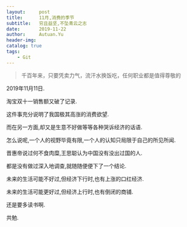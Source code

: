 ```yaml
---
layout:     post
title:      11月,消费的季节
subtitle:   穷且益坚,不坠青云之志
date:       2019-11-22
author:     Autuan.Yu
header-img:
catalog: true
tags:
    - Git
---
```


> 千百年来，只要凭卖力气，流汗水换饭吃，任何职业都是值得尊敬的

2019年11月11日.  

淘宝双十一销售额又破了记录.  

这件事充分说明了我国极其高涨的消费欲望.  

而在另一方面,却又是生意不好做等等各种哭诉经济的话语.  

怎么说呢,一个人的视野毕竟有限,一个人的认知只局限于自己的所见所闻.  

晋惠帝说过何不食肉糜,王思聪认为中国没有没出过国的人.  

都是没有做过深入地调查,就随随便便下了一个结论.  

未来的生活可能不好过,但经济下行时,也有上涨的口红经济.  

未来的生活可能更好过,但经济上行时,也有倒闭的商铺.  

还是要多读书啊.

共勉.  
